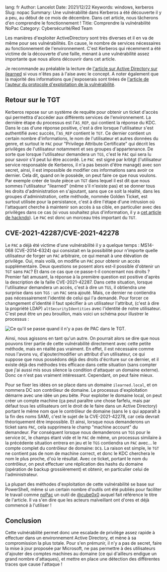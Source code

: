 lang: fr
Author: Lancelot
Date: 2021/12/22
Keywords: windows, kerberos
Slug: nopac
Summary: Une vulnérabilité dans Kerberos a été découverte il y a peu, au début de ce mois de décembre. Dans cet article, nous tâcherons d'en comprendre le fonctionnement !
Title: Comprendre la vulnérabilité NoPac
Category: Cybersécurité/Red Team

Les manières d'exploiter ActiveDirectory sont très diverses et il en va de même pour ses vulnérabilités. En cause, le nombre de services nécessaires au fonctionnement de l'environnement. C'est Kerberos qui récemment a été victime de la découverte d'une faille, menant à une vulnérabilité assez importante que nous allons découvrir dans cet article.

Je recommande au préalable la lecture de [l'article sur Active Directory sur ilearned](https://ilearned.eu/ActiveDirectory.html) si vous n'êtes pas à l'aise avec le concept. A noter également que la majorité des informations que j'exposerais sont tirées de [l'article de l'auteur du protocole d'exploitation de la vulnérabilité](https://exploit.ph/cve-2021-42287-cve-2021-42278-weaponisation.html).



## Retour sur le TGT

Kerberos repose sur un système de requête pour obtenir un ticket d'accès qui permettra d'accéder aux différents services de l'environnement. La dernière étape du processus est l'`AS_REP`, qui contient la réponse du KDC. Dans le cas d'une réponse positive, c'est à dire lorsque l'utilisateur s'est authentifié avec succès, l'`AS_REP` contient le `TGT`. Ce dernier contient un certain nombre d'informations, le nom de l'utilisateur et autres données du genre, et surtout le `PAC` pour "Privilege Attribute Certificate" qui décrit les privilèges de l'utilisateur notamment et ses groupes d'appartenance. De sorte que lorsque l'utilisateur demandera un `TGS`, c'est le `PAC` qui sera lu pour savoir s'il peut lui être accordé. Le `PAC `est signé par krbtgt (l'utilisateur service responsable de Kerberos, il n'a pas besoin d'être managé) avec son secret, ainsi, il est impossible de modifier ces informations sans avoir ce dernier. Cela dit, quand on le possède, on peut faire ce que nous voulons. Par exemple créer de toute pièce un `TGT` dans lequel il est dit que nous sommes l'utilisateur "ilearned" (même s'il n'existe pas) et se donner tous les droits d'administration en s'ajoutant, sans que ce soit la réalité, dans les groupes d'administration, cette méthode, nommée Golden Ticket, est surtout utilisée pour la persistance, c'est à dire l'étape d'une intrusion où l'attaquant cherche à maintenir son accès à sa cible, en particulier avec des privilèges dans ce cas (si vous souhaitez plus d'information, il y a [cet article de hackndo](https://beta.hackndo.com/kerberos-silver-golden-tickets/)). Le `PAC` est donc un morceau très important du `TGT`.

## CVE-2021-42287/CVE-2021-42278

Le `PAC` a déjà été victime d'une vulnérabilité il y a quelque temps : MS14-068 (CVE-2014-6324) qui consistait en la possibilité pour n'importe quelle utilisateur de forger un `PAC` arbitraire, ce qui menait à une élévation de privilège. Oui, mais voilà, on modifie un `PAC` pour obtenir un accès supplémentaire. Deux questions se posent alors est-il possible d'obtenir un `TGT` sans `PAC`? Et dans ce cas que ce passe-t-il concernant nos droits ? Premier fait amusant, la réponse à la première question est positive d'après la description de la faille CVE-2021-42287. Dans cette situation, lorsque l'utilisateur demandera un accès, c'est à dire un `TGS`, il obtiendra une surprise dans son `TGS` : un `PAC` sera ajouté. Mais, ce dernier ne contiendra pas nécessairement l'identité de celui qui l'a demandé. Pour forcer ce changement d'identité il faut spécifier à un utilisateur l'attribut, (c'est à dire la propriété LDAP) `altSecurityIdentities` avec l'identité de notre utilisateur. C'est peut être un peu brouillon, mais voici un schéma pour illustrer le processus :

![Ce qu'il se passe quand il n'y a pas de PAC dans le TGT.](/static/img/nopac/nopac.webp)

Ainsi, nous agissons en tant qu'un autre. On pourrait alors se dire que nous pouvons tirer partie de cette vulnérabilité directement avec cette petite méthode, mais en réalité pas vraiment. En effet, il est nécessaire comme nous l'avons vu, d'ajouter/modifier un attribut d'un utilisateur, ce qui suppose que nous possédons déjà des droits d'écriture sur ce dernier, et il existe déjà des méthodes très efficace dans cette situation (sans compter que j'ai aussi mis sous silence la condition d'attaquer un domaine externe). Donc ce n'est pas vraiment intéressant. Cependant, on peut faire mieux.

Pour se fixer les idées on se place dans un domaine `ilearned.local`, et on nommera DC son contrôleur de domaine. Le processus d'exploitation démarre avec une idée un peu bête. Pour exploiter le domaine local, on peut créer un compte machine (ça peut paraître une chose farfelu, mais par défaut tous les utilisateurs ont le droit de le faire dans un Active Directory) portant le même nom que le contrôleur de domaine (sans le `$` qui apparaît à la fin des noms SAM), c'est le sujet de la CVE-2021-42278, car cela devrait théoriquement être impossible. Et ainsi, lorsque nous demanderons un ticket sans `PAC`, cela supprimera le champ "machine account" du demandeur. Par conséquent lorsque nous demanderons un `TGS` pour le service `DC`, le champs étant vide et le `PAC` de même, un processus similaire à la précédente situation entrera en jeu et le `TGS` contiendra un `PAC` avec… le compte complet du contrôleur de domaine: `DC$`. La raison est simple, le `TGT` ne contient pas de nom de machine correct, et donc le KDC cherchera le nom le plus proche, d'où le résultat. Avec ce ticket, portant le nom du contrôleur, on peut effectuer une réplication des hashs du domaine (opération de backup grossièrement) et obtenir, en particulier celui de l'administrateur.

La plupart des méthodes d'exploitation de cette vulnérabilité se base sur PowerShell, même si un certain nombre d'outils ont été publiés pour faciliter le travail comme [noPac](https://github.com/cube0x0/noPac) un outil de [@cube0x0](https://twitter.com/cube0x0) auquel fait référence le titre de l'article. Il va s'en dire que les acteurs malveillant ont d'ores et déjà commencé à l'utiliser !

## Conclusion

Cette vulnérabilité permet donc une escalade de privilège assez rapide à effectuer dans un environnement Active Directory, et mène à sa compromission la plus totale. Pour s'en prémunir, il n'y a pas de secret, faire la mise à jour proposée par Microsoft, ne pas permettre à des utilisateurs d'ajouter des comptes machines au domaine (ce qui d'ailleurs endigue un grand nombre d'attaques), et mettre en place une détection des différentes traces que cause l'attaque !
